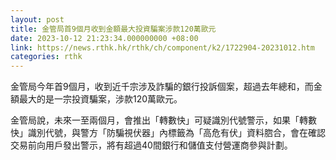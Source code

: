 ```yaml
---
layout: post
title: 金管局首9個月收到金額最大投資騙案涉款120萬歐元
date: 2023-10-12 21:23:34.000000000 +08:00
link: https://news.rthk.hk/rthk/ch/component/k2/1722904-20231012.htm
categories: rthk
---
```


金管局今年首9個月，收到近千宗涉及詐騙的銀行投訴個案，超過去年總和，而金額最大的是一宗投資騙案，涉款120萬歐元。

金管局說，未來一至兩個月，會推出「轉數快」可疑識別代號警示，如果「轉數快」識別代號，與警方「防騙視伏器」內標籤為「高危有伏」資料脗合，會在確認交易前向用戶發出警示，將有超過40間銀行和儲值支付營運商參與計劃。
